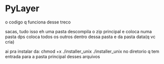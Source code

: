 # PyLayer
o codigo q funciona desse treco

sacas, tudo isso eh uma pasta
descompila o zip principal e coloca numa pasta
dps coloca todos os outros dentro dessa pasta e da pasta data(q vc cria)

ai pra instalar da: 
chmod +x ./installer_unix
./installer_unix
no diretorio q tem entrada para a pasta principal desses arquivos
